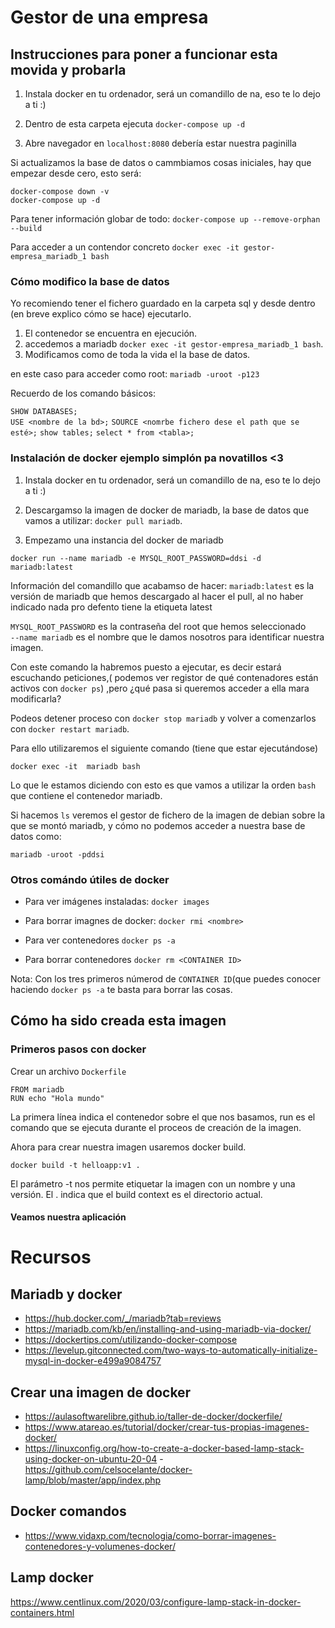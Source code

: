 # Gestor de una empresa  



## Instrucciones para poner a funcionar esta movida y probarla  

1. Instala docker en tu ordenador, será un comandillo de na, eso te lo dejo a ti :)  

2. Dentro de esta carpeta ejecuta `docker-compose up -d`

3. Abre navegador en  `localhost:8080` debería estar nuestra paginilla

Si actualizamos la base de datos o cammbiamos cosas iniciales, hay que empezar desde cero, esto será: 

```
docker-compose down -v
docker-compose up -d
```

Para tener información globar de todo:  `docker-compose up --remove-orphan --build`

Para acceder a un contendor concreto `docker exec -it gestor-empresa_mariadb_1 bash`

### Cómo modifico la base de datos   

Yo recomiendo tener el fichero guardado en la carpeta sql y desde dentro (en breve explico cómo se hace) ejecutarlo. 

1. El contenedor se encuentra en ejecución.   
2. accedemos a mariadb `docker exec -it gestor-empresa_mariadb_1 bash`. 
3. Modificamos como de toda la vida el la base de datos. 

en este caso para acceder como root: `mariadb -uroot -p123`  

Recuerdo de los comando básicos: 

`SHOW DATABASES;`  
`USE <nombre de la bd>;`
`SOURCE <nomrbe fichero dese el path que se esté>;` 
`show tables;`
`select * from <tabla>; `

### Instalación de docker ejemplo simplón pa novatillos <3   

1. Instala docker en tu ordenador, será un comandillo de na, eso te lo dejo a ti :)  

2. Descargamso la imagen de docker de mariadb, la base de datos que vamos a utilizar: `docker pull mariadb`.   

3. Empezamo una instancia del docker de mariadb 

`docker run --name mariadb -e MYSQL_ROOT_PASSWORD=ddsi -d mariadb:latest`

Información del comandillo que acabamso de hacer: 
`mariadb:latest` es la versión de mariadb que hemos descargado al hacer el pull, al no haber indicado nada pro defento tiene la etiqueta latest 

`MYSQL_ROOT_PASSWORD` es la contraseña del root que hemos seleccionado   
`--name mariadb` es el nombre que le damos nosotros para identificar nuestra imagen.   

Con este comando la habremos puesto a ejecutar, es decir estará escuchando peticiones,( podemos ver registor de qué contenadores están activos con  `docker ps`) ,pero ¿qué pasa si queremos acceder a ella mara modificarla?   

Podeos detener proceso con `docker stop mariadb` y volver a comenzarlos con `docker restart mariadb`. 


Para ello utilizaremos el siguiente comando (tiene que estar ejecutándose)

`docker exec -it  mariadb bash`

Lo que le estamos diciendo con esto es que vamos a utilizar la orden `bash` que contiene el contenedor mariadb.   

Si hacemos `ls` veremos el gestor de fichero de la imagen de debian sobre la que se montó mariadb, y cómo no podemos acceder a nuestra base de datos como: 

`mariadb -uroot -pddsi`    

### Otros comándo útiles de docker  

- Para ver imágenes instaladas:    `docker images`    
  
- Para borrar imagnes de docker:  `docker rmi <nombre>`  
- Para ver contenedores `docker ps -a`  
- Para borrar contenedores `docker rm <CONTAINER ID>`  

Nota: Con los tres primeros númerod de `CONTAINER ID`(que puedes conocer haciendo `docker ps -a` te basta para borrar las cosas. 
  

## Cómo ha sido creada esta imagen   


### Primeros pasos con docker   

Crear un archivo `Dockerfile`  

```
FROM mariadb
RUN echo "Hola mundo"
```

La primera línea indica el contenedor sobre el que nos basamos, run es el comando que se ejecuta durante el proceos de creación de la imagen. 

Ahora para crear nuestra imagen usaremos docker build.

`docker build -t helloapp:v1 . `

El parámetro -t nos permite etiquetar la imagen con un nombre y una versión. El . indica que el build context es el directorio actual.


#### Veamos nuestra aplicación   



# Recursos  

## Mariadb y docker   
-  https://hub.docker.com/_/mariadb?tab=reviews  
- https://mariadb.com/kb/en/installing-and-using-mariadb-via-docker/  
- https://dockertips.com/utilizando-docker-compose
- https://levelup.gitconnected.com/two-ways-to-automatically-initialize-mysql-in-docker-e499a9084757

## Crear una imagen de docker  
- https://aulasoftwarelibre.github.io/taller-de-docker/dockerfile/  
- https://www.atareao.es/tutorial/docker/crear-tus-propias-imagenes-docker/  
- https://linuxconfig.org/how-to-create-a-docker-based-lamp-stack-using-docker-on-ubuntu-20-04
-https://github.com/celsocelante/docker-lamp/blob/master/app/index.php  

## Docker comandos   

- https://www.vidaxp.com/tecnologia/como-borrar-imagenes-contenedores-y-volumenes-docker/  

## Lamp docker  

https://www.centlinux.com/2020/03/configure-lamp-stack-in-docker-containers.html
